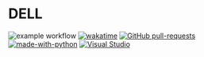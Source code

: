 # DELL 

![example workflow](https://github.com/antolonappan/dell/actions/workflows/update.yml/badge.svg)
[![wakatime](https://wakatime.com/badge/github/antolonappan/dell.svg)](https://wakatime.com/badge/github/antolonappan/dell)
[![GitHub pull-requests](https://img.shields.io/github/issues-pr/antolonappan/dell.svg)](https://GitHub.com/antolonappan/dell/pull/)
[![made-with-python](https://img.shields.io/badge/Made%20with-Python-1f425f.svg)](https://www.python.org/)
[![Visual Studio](https://badgen.net/badge/icon/VScode?icon=visualstudio&label)](https://code.visualstudio.com)

